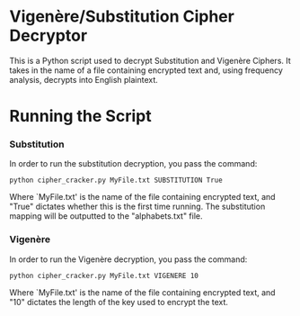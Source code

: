 # Vigenère/Substitution Cipher Decryptor
This is a Python script used to decrypt Substitution and Vigenère Ciphers. It takes in the name of a file
containing encrypted text and, using frequency analysis, decrypts into English plaintext.

# Running the Script

### Substitution
In order to run the substitution decryption, you pass the command:

    python cipher_cracker.py MyFile.txt SUBSTITUTION True

Where `MyFile.txt' is the name of the file containing encrypted text, and "True" dictates whether this is the first time running. The substitution mapping will be outputted to the "alphabets.txt" file.

### Vigenère
In order to run the Vigenère decryption, you pass the command:

    python cipher_cracker.py MyFile.txt VIGENERE 10

Where `MyFile.txt' is the name of the file containing encrypted text, and "10" dictates the length of the key used to encrypt the text.
